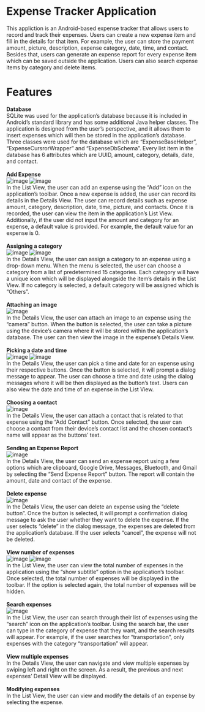 # Expense Tracker Application
This appliction is an Android-based expense tracker that allows users to record and track their expenses. Users can create a new expense item and fill in the details for that item. For example, the user can store the payment amount, picture, description, expense category, date, time, and contact. Besides that, users can generate an expense report for every expense item which can be saved outside the application. Users can also search expense items by category and delete items.  

# Features 
**Database**
<br>
SQLite was used for the application’s database because it is included in Android’s standard library and has some additional Java helper classes. The application is designed from the user’s perspective, and it allows them to insert expenses which will then be stored in the application’s database. Three classes were used for the database which are “ExpenseBaseHelper”, “ExpenseCursrorWrapper” and “ExpenseDbSchema”. Every list item in the database has 6 attributes which are UUID, amount, category, details, date, and contact.
<br>
<br>
**Add Expense**
<br>
![image](https://github.com/Ethanoll47/expense-tracker-application/assets/116264100/125e583e-87c7-440d-a2d7-0257d387ea21)
![image](https://github.com/Ethanoll47/expense-tracker-application/assets/116264100/a6ff5f1b-61bf-455f-bb92-d796f20052f3)
<br>
In the List View, the user can add an expense using the “Add” icon on the application’s toolbar. Once a new expense is added, the user can record its details in the Details View. The user can record details such as expense amount, category, description, date, time, picture, and contacts.  Once it is recorded, the user can view the item in the application’s List View. Additionally, if the user did not input the amount and category for an expense, a default value is provided. For example, the default value for an expense is 0.
<br>
<br>
**Assigning a category**
<br>
![image](https://github.com/Ethanoll47/expense-tracker-application/assets/116264100/c5d77079-8040-4f0e-883c-67a4d742d29e)
![image](https://github.com/Ethanoll47/expense-tracker-application/assets/116264100/9dcd53f7-5300-48cb-a682-2a6f92932489)
<br>
In the Details View, the user can assign a category to an expense using a drop-down menu. When the menu is selected, the user can choose a category from a list of predetermined 15 categories. Each category will have a unique icon which will be displayed alongside the item’s details in the List View. If no category is selected, a default category will be assigned which is “Others”.
<br>
<br>
**Attaching an image**
<br>
![image](https://github.com/Ethanoll47/expense-tracker-application/assets/116264100/5f9d6324-a33d-4c2b-949d-2d550c8e5cc4)
<br>
In the Details View, the user can attach an image to an expense using the “camera” button. When the button is selected, the user can take a picture using the device’s camera where it will be stored within the application’s database. The user can then view the image in the expense’s Details View.
<br>
<br>
**Picking a date and time**
<br>
![image](https://github.com/Ethanoll47/expense-tracker-application/assets/116264100/8e58ca58-a6a9-45db-9e6f-e5d8a52dcd09)
![image](https://github.com/Ethanoll47/expense-tracker-application/assets/116264100/bd6d7202-2a55-4cfc-9e78-28c4ef90d6db)
<br>
In the Details View, the user can pick a time and date for an expense using their respective buttons. Once the button is selected, it will prompt a dialog message to appear. The user can choose a time and date using the dialog messages where it will be then displayed as the button’s text. Users can also view the date and time of an expense in the List View.
<br>
<br>
**Choosing a contact**
<br>
![image](https://github.com/Ethanoll47/expense-tracker-application/assets/116264100/751c3110-1d3f-4ceb-8f3c-05043cb16987)
<br>
In the Details View, the user can attach a contact that is related to that expense using the “Add Contact” button. Once selected, the user can choose a contact from their device’s contact list and the chosen contact’s name will appear as the buttons’ text.
<br>
<br>
**Sending an Expense Report**
<br>
![image](https://github.com/Ethanoll47/expense-tracker-application/assets/116264100/d1d0a757-ffea-44a6-983b-9b5c4ee7297a)
<br>
In the Details View, the user can send an expense report using a few options which are clipboard, Google Drive, Messages, Bluetooth, and Gmail by selecting the “Send Expense Report” button. The report will contain the amount, date and contact of the expense.
<br>
<br>
**Delete expense**
<br>
![image](https://github.com/Ethanoll47/expense-tracker-application/assets/116264100/578627e4-4670-4186-a227-f83b6eecca53)
<br>
In the Details View, the user can delete an expense using the “delete button”. Once the button is selected, it will prompt a confirmation dialog message to ask the user whether they want to delete the expense. If the user selects “delete” in the dialog message, the expenses are deleted from the application’s database. If the user selects “cancel”, the expense will not be deleted.
<br>
<br>
**View number of expenses**
<br>
![image](https://github.com/Ethanoll47/expense-tracker-application/assets/116264100/668c85b2-ca40-4c16-961f-cc95a6c79c06)
![image](https://github.com/Ethanoll47/expense-tracker-application/assets/116264100/d56b55e2-88e3-4bf2-8adf-542d21c9fabc)
<br>
In the List View, the user can view the total number of expenses in the application using the “show subtitle” option in the application’s toolbar. Once selected, the total number of expenses will be displayed in the toolbar. If the option is selected again, the total number of expenses will be hidden.
<br>
<br>
**Search expenses**
<br>
![image](https://github.com/Ethanoll47/expense-tracker-application/assets/116264100/355edece-e5ae-40e3-9993-1e9ef1acbfb6)
<br>
In the List View, the user can search through their list of expenses using the “search” icon on the application’s toolbar. Using the search bar, the user can type in the category of expense that they want, and the search results will appear. For example, if the user searches for “transportation”, only expenses with the category “transportation” will appear.
<br>
<br>
**View multiple expenses**
<br>
In the Details View, the user can navigate and view multiple expenses by swiping left and right on the screen. As a result, the previous and next expenses’ Detail View will be displayed.
<br>
<br>
**Modifying expenses**
<br>
In the List View, the user can view and modify the details of an expense by selecting the expense.
 
